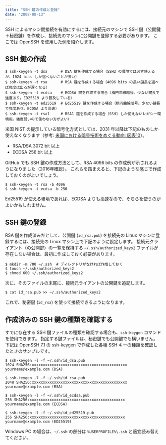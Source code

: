 ```yaml
---
title: "SSH 鍵の作成と登録"
date: "2008-08-13"
---
```


SSH によるマシン間接続を有効にするには、接続元のマシンで SSH 鍵（公開鍵＋秘密鍵）を作成し、接続先のマシンに公開鍵を登録する必要があります。
ここでは OpenSSH を使用した例を紹介します。

SSH 鍵の作成
----

```
$ ssh-keygen -t dsa      # DSA 鍵を作成する場合（SSH2 の環境では必ず使えるが、1024 bits しか選べないことが多い）
$ ssh-keygen -t rsa      # RSA 鍵を作成する場合（4096 bits の長い鍵長を選べば強度は出るが遅くなる）
$ ssh-keygen -t ecdsa    # ECDSA 鍵を作成する場合（楕円曲線暗号。少ない鍵長で強度あり。ED25519 より普及している）
$ ssh-keygen -t ed25519  # Ed25519 鍵を作成する場合（楕円曲線暗号。少ない鍵長で強度あり。ECDSA より高速）
$ ssh-keygen -t rsa1     # RSA1 鍵を作成する場合（SSH1 しか使えないレガシー環境用。強度弱いので使わない方がよい）
```

米国 NIST の提示している暗号化方式としては、2031 年以降は下記のものしか使えなくなります（参考: [米国における暗号技術をめぐる動向: 図表10](https://www.ipa.go.jp/files/000055177.pdf)）。

* RSA/DSA 3072 bit 以上
* ECDSA 256 bit 以上

GitHub でも SSH 鍵の作成方法として、RSA 4096 bits の作成例が示されるようになりました（2016年確認）。
これらを踏まえると、下記のような感じで作成しておくのがよいでしょう。

```
$ ssh-keygen -t rsa -b 4096
$ ssh-keygen -t ecdsa -b 256
```

Ed25519 が使える環境であれば、ECDSA よりも高速なので、そちらを使うのがよいかもしれません。


SSH 鍵の登録
----

RSA 鍵を作成済みだとして、公開鍵 (`id_rsa.pub`) を接続先の Linux マシンに登録するには、接続先の Linux マシン上で下記のように設定します。
接続元クライアント（の公開鍵）の一覧を保持する `~/.ssh/authorized_keys2` ファイルが存在しない場合は、最初に作成しておく必要があります。

```
$ mkdir -m 700 ~/.ssh  # ディレクトリがなければ作成しておく
$ touch ~/.ssh/authorized_keys2
$ chmod 600 ~/.ssh/authorized_keys2
```

次に、そのファイルの末尾に、接続元ライアントの公開鍵を追記します。

```
$ cat id_rsa.pub >> ~/.ssh/authorized_keys2
```

これで、秘密鍵 (`id_rsa`) を使って接続できるようになります。


作成済みの SSH 鍵の種類を確認する
----

すでに存在する SSH 鍵ファイルの種類を確認する場合も、`ssh-keygen` コマンドを使用できます。
指定する鍵ファイルは、秘密鍵でも公開鍵でも構いません。
下記は OpenSSH 7.1 の ssh-keygen で作成した各種 SSH キーの種類を確認したときのサンプルです。

```
$ ssh-keygen -l -f ~/.ssh/id_dsa.pub
1024 SHA256:xxxxxxxxxxxxxxxxxxxxxxxxxxxxxxxxxxxxxxxxxxx yourname@example.com (DSA)

$ ssh-keygen -l -f ~/.ssh/id_rsa.pub
2048 SHA256:xxxxxxxxxxxxxxxxxxxxxxxxxxxxxxxxxxxxxxxxxxx yourname@example.com (RSA)

$ ssh-keygen -l -f ~/.ssh/id_ecdsa.pub
256 SHA256:xxxxxxxxxxxxxxxxxxxxxxxxxxxxxxxxxxxxxxxxxxx yourname@example.com (ECDSA)

$ ssh-keygen -l -f ~/.ssh/id_ed25519.pub
256 SHA256:xxxxxxxxxxxxxxxxxxxxxxxxxxxxxxxxxxxxxxxxxxx yourname@example.com (ED25519)
```

Windows PC の場合は、`~/.ssh` の部分は `%USERPROFILE%\.ssh` と適宜読み替えてください。

